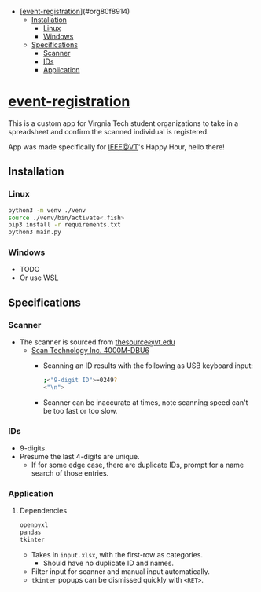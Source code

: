 - [[event-registration](https://github.com/haoxiangliew/event-registration)](#org80f8914)
  - [Installation](#orgbf9574f)
    - [Linux](#orgbfc777e)
    - [Windows](#orgbc95af4)
  - [Specifications](#org83d82ae)
    - [Scanner](#org5590e46)
    - [IDs](#org83c0429)
    - [Application](#org1d24870)



<a id="org80f8914"></a>

# [event-registration](https://github.com/haoxiangliew/event-registration)

This is a custom app for Virgnia Tech student organizations to take in a spreadsheet and confirm the scanned individual is registered.

App was made specifically for [IEEE@VT](https://ieee.vt.edu)'s Happy Hour, hello there!


<a id="orgbf9574f"></a>

## Installation


<a id="orgbfc777e"></a>

### Linux

```sh
python3 -m venv ./venv
source ./venv/bin/activate<.fish>
pip3 install -r requirements.txt
python3 main.py
```


<a id="orgbc95af4"></a>

### Windows

-   TODO
-   Or use WSL


<a id="org83d82ae"></a>

## Specifications


<a id="org5590e46"></a>

### Scanner

-   The scanner is sourced from thesource@vt.edu
    -   [Scan Technology Inc. 4000M-DBU6](https://store-scantec.com/Search/ProductView.aspx?partid=222567983)
        -   Scanning an ID results with the following as USB keyboard input:
            
            ```sh
            ;<"9-digit ID">=0249?
            <"\n">
            ```
        -   Scanner can be inaccurate at times, note scanning speed can't be too fast or too slow.


<a id="org83c0429"></a>

### IDs

-   9-digits.
-   Presume the last 4-digits are unique.
    -   If for some edge case, there are duplicate IDs, prompt for a name search of those entries.


<a id="org1d24870"></a>

### Application

1.  Dependencies

    ```sh
    openpyxl
    pandas
    tkinter
    ```
    
    -   Takes in `input.xlsx`, with the first-row as categories.
        -   Should have no duplicate ID and names.
    -   Filter input for scanner and manual input automatically.
    -   `tkinter` popups can be dismissed quickly with `<RET>`.